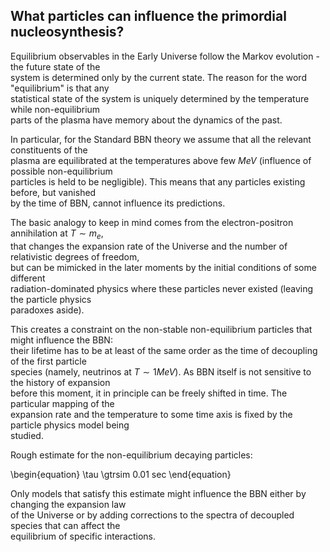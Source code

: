 ## What particles can influence the primordial nucleosynthesis?

Equilibrium observables in the Early Universe follow the Markov evolution - the future state of the\
system is determined only by the current state. The reason for the word "equilibrium" is that any\
statistical state of the system is uniquely determined by the temperature while non-equilibrium\
parts of the plasma have memory about the dynamics of the past.

In particular, for the Standard BBN theory we assume that all the relevant constituents of the \
plasma are equilibrated at the temperatures above few $MeV$ (influence of possible non-equilibrium\
particles is held to be negligible). This means that any particles existing before, but vanished\
by the time of BBN, cannot influence its predictions.

The basic analogy to keep in mind comes from the electron-positron annihilation at $T \sim m_e$,\
that changes the expansion rate of the Universe and the number of relativistic degrees of freedom,\
but can be mimicked in the later moments by the initial conditions of some different\
radiation-dominated physics where these particles never existed (leaving the particle physics\
paradoxes aside).

This creates a constraint on the non-stable non-equilibrium particles that might influence the BBN:\
their lifetime has to be at least of the same order as the time of decoupling of the first particle\
species (namely, neutrinos at $T \sim 1 MeV$). As BBN itself is not sensitive to the history of expansion\
before this moment, it in principle can be freely shifted in time. The particular mapping of the \
expansion rate and the temperature to some time axis is fixed by the particle physics model being \
studied.

Rough estimate for the non-equilibrium decaying particles:

\begin{equation}
    \tau \gtrsim 0.01 sec
\end{equation}

Only models that satisfy this estimate might influence the BBN either by changing the expansion law\
of the Universe or by adding corrections to the spectra of decoupled species that can affect the\
equilibrium of specific interactions.